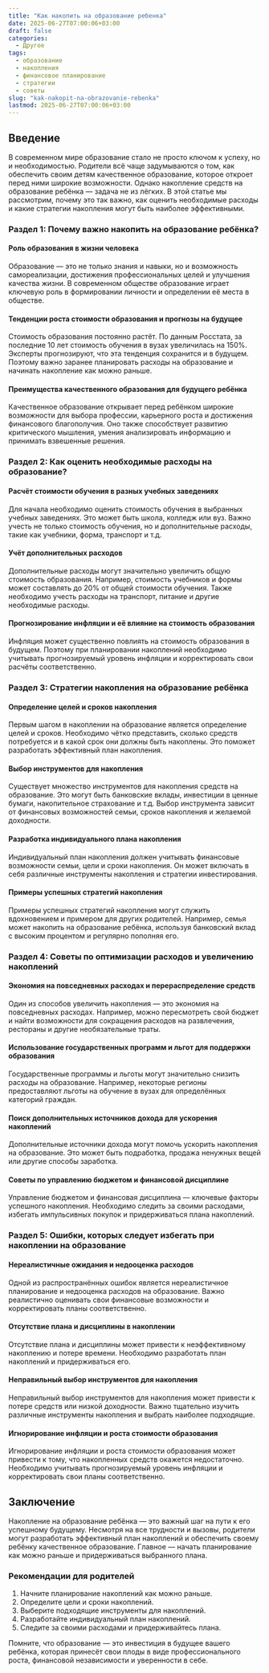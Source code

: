 ```yaml
---
title: "Как накопить на образование ребенка"
date: 2025-06-27T07:00:06+03:00
draft: false
categories:
  - Другое
tags:
  - образование
  - накопления
  - финансовое планирование
  - стратегии
  - советы
slug: "kak-nakopit-na-obrazovanie-rebenka"
lastmod: 2025-06-27T07:00:06+03:00
---
```


## Введение

В современном мире образование стало не просто ключом к успеху, но и необходимостью. Родители всё чаще задумываются о том, как обеспечить своим детям качественное образование, которое откроет перед ними широкие возможности. Однако накопление средств на образование ребёнка — задача не из лёгких. В этой статье мы рассмотрим, почему это так важно, как оценить необходимые расходы и какие стратегии накопления могут быть наиболее эффективными.

### Раздел 1: Почему важно накопить на образование ребёнка?

#### Роль образования в жизни человека

Образование — это не только знания и навыки, но и возможность самореализации, достижения профессиональных целей и улучшения качества жизни. В современном обществе образование играет ключевую роль в формировании личности и определении её места в обществе.

#### Тенденции роста стоимости образования и прогнозы на будущее

Стоимость образования постоянно растёт. По данным Росстата, за последние 10 лет стоимость обучения в вузах увеличилась на 150%. Эксперты прогнозируют, что эта тенденция сохранится и в будущем. Поэтому важно заранее планировать расходы на образование и начинать накопление как можно раньше.

#### Преимущества качественного образования для будущего ребёнка

Качественное образование открывает перед ребёнком широкие возможности для выбора профессии, карьерного роста и достижения финансового благополучия. Оно также способствует развитию критического мышления, умения анализировать информацию и принимать взвешенные решения.

### Раздел 2: Как оценить необходимые расходы на образование?

#### Расчёт стоимости обучения в разных учебных заведениях

Для начала необходимо оценить стоимость обучения в выбранных учебных заведениях. Это может быть школа, колледж или вуз. Важно учесть не только стоимость обучения, но и дополнительные расходы, такие как учебники, форма, транспорт и т.д.

#### Учёт дополнительных расходов

Дополнительные расходы могут значительно увеличить общую стоимость образования. Например, стоимость учебников и формы может составлять до 20% от общей стоимости обучения. Также необходимо учесть расходы на транспорт, питание и другие необходимые расходы.

#### Прогнозирование инфляции и её влияние на стоимость образования

Инфляция может существенно повлиять на стоимость образования в будущем. Поэтому при планировании накоплений необходимо учитывать прогнозируемый уровень инфляции и корректировать свои расчёты соответственно.

### Раздел 3: Стратегии накопления на образование ребёнка

#### Определение целей и сроков накопления

Первым шагом в накоплении на образование является определение целей и сроков. Необходимо чётко представить, сколько средств потребуется и в какой срок они должны быть накоплены. Это поможет разработать эффективный план накопления.

#### Выбор инструментов для накопления

Существует множество инструментов для накопления средств на образование. Это могут быть банковские вклады, инвестиции в ценные бумаги, накопительное страхование и т.д. Выбор инструмента зависит от финансовых возможностей семьи, сроков накопления и желаемой доходности.

#### Разработка индивидуального плана накопления

Индивидуальный план накопления должен учитывать финансовые возможности семьи, цели и сроки накопления. Он может включать в себя различные инструменты накопления и стратегии инвестирования.

#### Примеры успешных стратегий накопления

Примеры успешных стратегий накопления могут служить вдохновением и примером для других родителей. Например, семья может накопить на образование ребёнка, используя банковский вклад с высоким процентом и регулярно пополняя его.

### Раздел 4: Советы по оптимизации расходов и увеличению накоплений

#### Экономия на повседневных расходах и перераспределение средств

Один из способов увеличить накопления — это экономия на повседневных расходах. Например, можно пересмотреть свой бюджет и найти возможности для сокращения расходов на развлечения, рестораны и другие необязательные траты.

#### Использование государственных программ и льгот для поддержки образования

Государственные программы и льготы могут значительно снизить расходы на образование. Например, некоторые регионы предоставляют льготы на обучение в вузах для определённых категорий граждан.

#### Поиск дополнительных источников дохода для ускорения накоплений

Дополнительные источники дохода могут помочь ускорить накопления на образование. Это может быть подработка, продажа ненужных вещей или другие способы заработка.

#### Советы по управлению бюджетом и финансовой дисциплине

Управление бюджетом и финансовая дисциплина — ключевые факторы успешного накопления. Необходимо следить за своими расходами, избегать импульсивных покупок и придерживаться плана накоплений.

### Раздел 5: Ошибки, которых следует избегать при накоплении на образование

#### Нереалистичные ожидания и недооценка расходов

Одной из распространённых ошибок является нереалистичное планирование и недооценка расходов на образование. Важно реалистично оценивать свои финансовые возможности и корректировать планы соответственно.

#### Отсутствие плана и дисциплины в накоплении

Отсутствие плана и дисциплины может привести к неэффективному накоплению и потере времени. Необходимо разработать план накоплений и придерживаться его.

#### Неправильный выбор инструментов для накопления

Неправильный выбор инструментов для накопления может привести к потере средств или низкой доходности. Важно тщательно изучить различные инструменты накопления и выбрать наиболее подходящие.

#### Игнорирование инфляции и роста стоимости образования

Игнорирование инфляции и роста стоимости образования может привести к тому, что накопленных средств окажется недостаточно. Необходимо учитывать прогнозируемый уровень инфляции и корректировать свои планы соответственно.

## Заключение

Накопление на образование ребёнка — это важный шаг на пути к его успешному будущему. Несмотря на все трудности и вызовы, родители могут разработать эффективный план накоплений и обеспечить своему ребёнку качественное образование. Главное — начать планирование как можно раньше и придерживаться выбранного плана.

### Рекомендации для родителей

1. Начните планирование накоплений как можно раньше.
2. Определите цели и сроки накоплений.
3. Выберите подходящие инструменты для накоплений.
4. Разработайте индивидуальный план накоплений.
5. Следите за своими расходами и придерживайтесь плана.

Помните, что образование — это инвестиция в будущее вашего ребёнка, которая принесёт свои плоды в виде профессионального роста, финансовой независимости и уверенности в себе.
